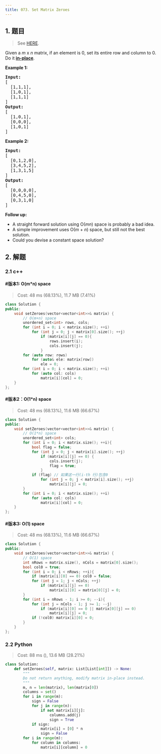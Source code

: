```yaml
---
title: 073. Set Matrix Zeroes
---
```


## 1. 题目

> See [HERE](https://leetcode.com/problems/set-matrix-zeroes/).

<div><p>Given a <em>m</em> x <em>n</em> matrix, if an element is 0, set its entire row and column to 0. Do it <a href="https://en.wikipedia.org/wiki/In-place_algorithm" target="_blank"><strong>in-place</strong></a>.</p>

<p><strong>Example 1:</strong></p>

<pre><strong>Input:</strong> 
[
&nbsp; [1,1,1],
&nbsp; [1,0,1],
&nbsp; [1,1,1]
]
<strong>Output:</strong> 
[
&nbsp; [1,0,1],
&nbsp; [0,0,0],
&nbsp; [1,0,1]
]
</pre>

<p><strong>Example 2:</strong></p>

<pre><strong>Input:</strong> 
[
&nbsp; [0,1,2,0],
&nbsp; [3,4,5,2],
&nbsp; [1,3,1,5]
]
<strong>Output:</strong> 
[
&nbsp; [0,0,0,0],
&nbsp; [0,4,5,0],
&nbsp; [0,3,1,0]
]
</pre>

<p><strong>Follow up:</strong></p>

<ul>
	<li>A straight forward solution using O(<em>m</em><em>n</em>) space is probably a bad idea.</li>
	<li>A simple improvement uses O(<em>m</em> + <em>n</em>) space, but still not the best solution.</li>
	<li>Could you devise a constant space solution?</li>
</ul>
</div>

## 2. 解题

### 2.1 c++

#### #版本1: O(m*n) space

> Cost: 48 ms (68.13%), 11.7 MB (7.41%)

```cpp
class Solution {
public:
    void setZeroes(vector<vector<int>>& matrix) {
        // O(m+n) space
        unordered_set<int> rows, cols;
        for (int i = 0; i < matrix.size(); ++i)
            for (int j = 0; j < matrix[0].size(); ++j)
                if (matrix[i][j] == 0){
                    rows.insert(i);
                    cols.insert(j);
                }
        for (auto row: rows)
            for (auto& ele: matrix[row])
                ele = 0;
        for (int i = 0; i < matrix.size(); ++i)
            for (auto col: cols)
                matrix[i][col] = 0;
    }
};
```

#### #版本2：O(1*n) space

> Cost: 48 ms (68.13%), 11.6 MB (66.67%)

```cpp
class Solution {
public:
    void setZeroes(vector<vector<int>>& matrix) {
        // O(1*n) space
        unordered_set<int> cols;
        for (int i = 0; i < matrix.size(); ++i){
            bool flag = false;
            for (int j = 0; j < matrix[i].size(); ++j)
                if (matrix[i][j] == 0) {
                    cols.insert(j);
                    flag = true;
                }
            if (flag) // 如果这一行(i-th 行)包含0
                for (int j = 0; j < matrix[i].size(); ++j)
                    matrix[i][j] = 0;
        }
        for (int i = 0; i < matrix.size(); ++i)
            for (auto col: cols)
                matrix[i][col] = 0;
    }
};
```

#### #版本3: O(1) space

> Cost: 48 ms (68.13%), 11.6 MB (66.67%)

```cpp
class Solution {
public:
    void setZeroes(vector<vector<int>>& matrix) {
        // O(1) space
        int nRows = matrix.size(), nCols = matrix[0].size();
        bool col0 = true;
        for (int i = 0; i < nRows; ++i){
            if (matrix[i][0] == 0) col0 = false;
            for (int j = 1; j < nCols; ++j)
                if (matrix[i][j] == 0)
                    matrix[i][0] = matrix[0][j] = 0;
        }
        for (int i = nRows - 1; i >= 0; --i){
            for (int j = nCols - 1; j >= 1; --j)
                if (matrix[i][0] == 0 || matrix[0][j] == 0)
                    matrix[i][j] = 0;
            if (!col0) matrix[i][0] = 0;
        }
    }
};
```

### 2.2 Python

> Cost: 88 ms (), 13.6 MB (28.21%)

```python
class Solution:
    def setZeroes(self, matrix: List[List[int]]) -> None:
        """
        Do not return anything, modify matrix in-place instead.
        """
        m, n = len(matrix), len(matrix[0])
        columns = set()
        for i in range(m):
            sign = False
            for j in range(n):
                if not matrix[i][j]:
                    columns.add(j)
                    sign = True
            if sign:
                matrix[i] = [0] * n
                sign = False
        for i in range(m):
            for column in columns:
                matrix[i][column] = 0
```
